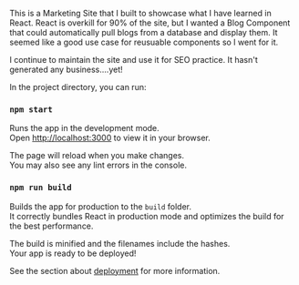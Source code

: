 This is a Marketing Site that I built to showcase what I have learned in React. React is overkill for 90% of the site, but I wanted a Blog Component that could automatically pull blogs from a database and display them. It seemed like a good use case for reusuable components so I went for it.

I continue to maintain the site and use it for SEO practice. It hasn't generated any business....yet!

In the project directory, you can run:

### `npm start`

Runs the app in the development mode.\
Open [http://localhost:3000](http://localhost:3000) to view it in your browser.

The page will reload when you make changes.\
You may also see any lint errors in the console.

### `npm run build`

Builds the app for production to the `build` folder.\
It correctly bundles React in production mode and optimizes the build for the best performance.

The build is minified and the filenames include the hashes.\
Your app is ready to be deployed!

See the section about [deployment](https://facebook.github.io/create-react-app/docs/deployment) for more information.

